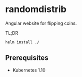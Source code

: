 # randomdistrib

Angular website for flipping coins.

TL;DR

```bash
helm install ./
```

## Prerequisites

- Kubernetes 1.10